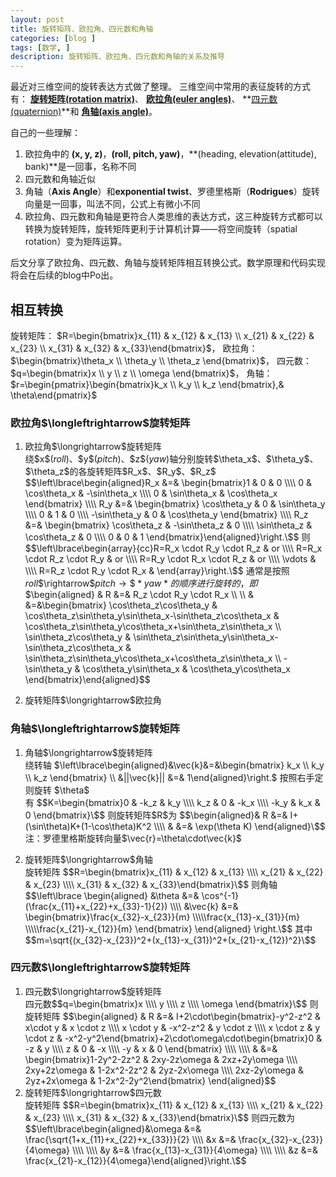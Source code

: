```yaml
---
layout: post
title: 旋转矩阵、欧拉角、四元数和角轴
categories: [blog ]
tags: [数学, ]
description: 旋转矩阵、欧拉角、四元数和角轴的关系及推导
---
```


最近对三维空间的旋转表达方式做了整理。
三维空间中常用的表征旋转的方式有：
**[旋转矩阵(rotation matrix)](https://en.wikipedia.org/wiki/Rotation_matrix)**、
**[欧拉角(euler angles)](https://en.wikipedia.org/wiki/Euler_angles)**、
**[四元数(quaternion)](https://en.wikipedia.org/wiki/Quaternions_and_spatial_rotation)**和
**[角轴(axis angle)](https://en.wikipedia.org/wiki/Axis%E2%80%93angle_representation)**。  

自己的一些理解：
1. 欧拉角中的 **(x, y, z)**，**(roll, pitch, yaw)**，**(heading, elevation(attitude), bank)**是一回事，名称不同
1. 四元数和角轴近似
1. 角轴（**Axis Angle**）和**exponential twist**、罗德里格斯（**Rodrigues**）旋转向量是一回事，叫法不同，公式上有微小不同  
1. 欧拉角、四元数和角轴是更符合人类思维的表达方式，这三种旋转方式都可以转换为旋转矩阵，旋转矩阵更利于计算机计算——将空间旋转（spatial rotation）变为矩阵运算。  

后文分享了欧拉角、四元数、角轴与旋转矩阵相互转换公式。数学原理和代码实现将会在后续的blog中Po出。

## 相互转换

旋转矩阵：
\$R=\begin{bmatrix}x_{11} & x_{12} & x_{13} \\\\ x_{21} & x_{22} & x_{23} \\\\ x_{31} & x_{32} & x_{33}\end{bmatrix}\$，
欧拉角：
\$\begin{bmatrix}\theta_x \\\\ \theta_y \\\\ \theta_z \end{bmatrix}\$，
四元数：
\$q=\begin{bmatrix}x \\\\ y \\\\ z \\\\ \omega \end{bmatrix}\$，
角轴：
\$r=\begin{pmatrix}\begin{bmatrix}k_x \\\\ k_y \\\\ k_z \end{bmatrix},& \theta\end{pmatrix}\$

### 欧拉角\$\longleftrightarrow\$旋转矩阵
1. 欧拉角\$\longrightarrow\$旋转矩阵  
绕\$x\$(*roll*)、\$y\$(*pitch*)、\$z\$(*yaw*)轴分别旋转\$\theta_x\$、\$\theta_y\$、\$\theta_z\$的各旋转矩阵\$R_x\$、\$R_y\$、\$R_z\$
\$$\left\lbrace\begin{aligned}R_x &=& \begin{bmatrix}1 & 0 & 0 \\\\ 0 & \cos\theta_x & -\sin\theta_x \\\\ 0 & \sin\theta_x & \cos\theta_x \end{bmatrix} \\\\ R_y &=& \begin{bmatrix} \cos\theta_y & 0 & \sin\theta_y \\\\ 0 & 1 & 0 \\\\ -\sin\theta_y & 0 & \cos\theta_y \end{bmatrix} \\\\ R_z &=& \begin{bmatrix} \cos\theta_z & -\sin\theta_z & 0 \\\\ \sin\theta_z & \cos\theta_z & 0 \\\\ 0 & 0 & 1 \end{bmatrix}\end{aligned}\right.\$$
则
\$$\left\lbrace\begin{array}{cc}R=R_x \cdot R_y \cdot R_z & or \\\\ R=R_x \cdot R_z \cdot R_y & or \\\\ R=R_y \cdot R_x \cdot R_z & or \\\\ \vdots & \\\\ R=R_z \cdot R_y \cdot R_x & \end{array}\right.\$$
通常是按照*roll*\$\rightarrow\$*pitch*$\rightarrow\$*yaw*的顺序进行旋转的，即
\$$\begin{aligned}
& R &=& R_z \cdot R_y \cdot R_x \\\\ \\\\ & &=&\begin{bmatrix}
\cos\theta_z\cos\theta_y & \cos\theta_z\sin\theta_y\sin\theta_x-\sin\theta_z\cos\theta_x & \cos\theta_z\sin\theta_y\cos\theta_x+\sin\theta_z\sin\theta_x \\\\ 
\sin\theta_z\cos\theta_y & \sin\theta_z\sin\theta_y\sin\theta_x-\sin\theta_z\cos\theta_x & \sin\theta_z\sin\theta_y\cos\theta_x+\cos\theta_z\sin\theta_x \\\\ 
-\sin\theta_y & \cos\theta_y\sin\theta_x & \cos\theta_y\cos\theta_x 
\end{bmatrix}\end{aligned}\$$

1. 旋转矩阵\$\longrightarrow\$欧拉角  

### 角轴\$\longleftrightarrow\$旋转矩阵
1. 角轴\$\longrightarrow\$旋转矩阵  
绕转轴
\$\left\lbrace\begin{aligned}&\vec{k}&=&\begin{bmatrix} k_x \\\\ k_y \\\\ k_z \end{bmatrix} \\\\ &\||\vec{k}\|| &=& 1\end{aligned}\right.\$
按照右手定则旋转
\$\theta\$  
有
\$$K=\begin{bmatrix}0 & -k_z & k_y \\\\ k_z & 0 & -k_x \\\\ -k_y & k_x & 0 \end{bmatrix}\$$
则旋转矩阵\$R\$为
\$$\begin{aligned}& R &=& I+(\sin\theta)K+(1-\cos\theta)K^2 \\\\ & &=& \exp(\theta K) \end{aligned}\$$
注：罗德里格斯旋转向量\$\vec{r}=\theta\cdot\vec{k}\$

1. 旋转矩阵\$\longrightarrow\$角轴  
旋转矩阵
\$$R=\begin{bmatrix}x_{11} & x_{12} & x_{13} \\\\ x_{21} & x_{22} & x_{23} \\\\ x_{31} & x_{32} & x_{33}\end{bmatrix}\$$
 则角轴
\$$\left\lbrace
\begin{aligned}
     &\theta &=& \cos^{-1}(\frac{x_{11}+x_{22}+x_{33}-1}{2})
\\\\ &\vec{k} &=& \begin{bmatrix}\frac{x_{32}-x_{23}}{m} \\\\\frac{x_{13}-x_{31}}{m} \\\\\frac{x_{21}-x_{12}}{m} \end{bmatrix}
\end{aligned}
\right.\$$
其中
\$$m=\sqrt{(x_{32}-x_{23})^2+(x_{13}-x_{31})^2+(x_{21}-x_{12})^2}\$$

### 四元数\$\longleftrightarrow\$旋转矩阵
1. 四元数\$\longrightarrow\$旋转矩阵  
四元数\$$q=\begin{bmatrix}x \\\\ y \\\\ z \\\\ \omega \end{bmatrix}\$$
则旋转矩阵
\$$\begin{aligned}
& R &=& I+2\cdot\begin{bmatrix}-y^2-z^2 & x\cdot y & x \cdot z \\\\ x \cdot y & -x^2-z^2 & y \cdot z \\\\ x \cdot z & y \cdot z & -x^2-y^2\end{bmatrix}+2\cdot\omega\cdot\begin{bmatrix}0 & -z & y \\\\ z & 0 & -x \\\\ -y & x & 0 \end{bmatrix} \\\\ \\\\ & &=& \begin{bmatrix}1-2y^2-2z^2 & 2xy-2z\omega & 2xz+2y\omega \\\\ 2xy+2z\omega & 1-2x^2-2z^2 & 2yz-2x\omega \\\\ 2xz-2y\omega & 2yz+2x\omega & 1-2x^2-2y^2\end{bmatrix}
\end{aligned}$$
1. 旋转矩阵\$\longrightarrow\$四元数  
旋转矩阵
\$$R=\begin{bmatrix}x_{11} & x_{12} & x_{13} \\\\ x_{21} & x_{22} & x_{23} \\\\ x_{31} & x_{32} & x_{33}\end{bmatrix}\$$
则四元数为
\$$\left\lbrace\begin{aligned}&\omega &=& \frac{\sqrt{1+x_{11}+x_{22}+x_{33}}}{2} \\\\ &x &=& \frac{x_{32}-x_{23}}{4\omega} \\\\ \\\\ &y &=& \frac{x_{13}-x_{31}}{4\omega} \\\\ \\\\ &z &=& \frac{x_{21}-x_{12}}{4\omega}\end{aligned}\right.\$$

